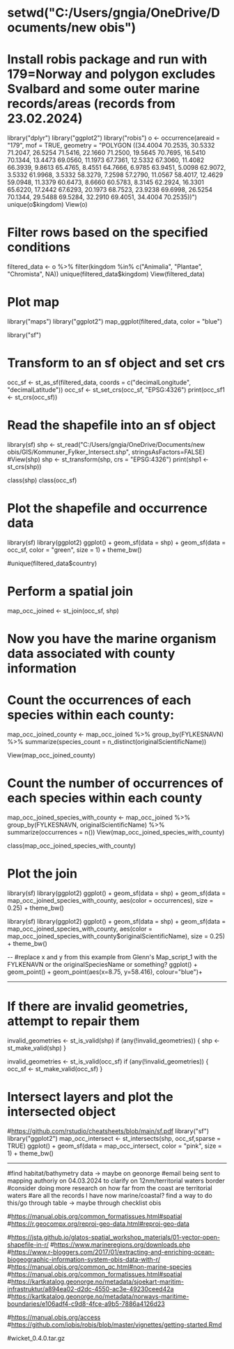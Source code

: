 # setwd("C:/Users/gngia/OneDrive/Documents/new obis")

# Install robis package and run with 179=Norway and polygon excludes Svalbard and some outer marine records/areas (records from 23.02.2024)
library("dplyr")
library("ggplot2")
library("robis")
o <- occurrence(areaid = "179", mof = TRUE, geometry = "POLYGON ((34.4004 70.2535, 30.5332 71.2047, 26.5254 71.5416, 22.1660 71.2500,
           19.5645 70.7695, 16.5410 70.1344, 13.4473 69.0560, 11.1973 67.7361, 12.5332 67.3060, 
           11.4082 66.3939, 9.8613 65.4765, 8.4551 64.7666, 6.9785 63.9451, 5.0098 62.9072,
           3.5332 61.9968, 3.5332 58.3279, 7.2598 57.2790, 11.0567 58.4017, 12.4629 59.0948, 11.3379 60.6473,
           8.6660 60.5783, 8.3145 62.2924, 16.3301 65.6220, 17.2442 67.6293, 20.1973 68.7523,
           23.9238 69.6998, 26.5254 70.1344, 29.5488 69.5284, 32.2910 69.4051, 34.4004 70.2535))")
unique(o$kingdom)
View(o)

# Filter rows based on the specified conditions
filtered_data <- o %>%
  filter(kingdom %in% c("Animalia", "Plantae", "Chromista", NA))
unique(filtered_data$kingdom)
View(filtered_data)

# Plot map
library("maps")
library("ggplot2")
map_ggplot(filtered_data, color = "blue")

library("sf")
# Transform to an sf object and set crs
occ_sf <- st_as_sf(filtered_data, coords = c("decimalLongitude", "decimalLatitude"))
occ_sf <- st_set_crs(occ_sf, "EPSG:4326")
print(occ_sf1 <- st_crs(occ_sf))


# Read the shapefile into an sf object
library(sf)
shp <- st_read("C:/Users/gngia/OneDrive/Documents/new obis/GIS/Kommuner_Fylker_Intersect.shp", stringsAsFactors=FALSE)
#View(shp)
shp <- st_transform(shp, crs = "EPSG:4326")
print(shp1 <- st_crs(shp))

class(shp)
class(occ_sf)

# Plot the shapefile and occurrence data
library(sf)
library(ggplot2)
ggplot() +
  geom_sf(data = shp) +
  geom_sf(data = occ_sf, color = "green", size = 1) +
  theme_bw()

#unique(filtered_data$country)

# Perform a spatial join
map_occ_joined <- st_join(occ_sf, shp)

# Now you have the marine organism data associated with county information
# Count the occurrences of each species within each county:
map_occ_joined_county <- map_occ_joined %>%
  group_by(FYLKESNAVN) %>%
  summarize(species_count = n_distinct(originalScientificName))

View(map_occ_joined_county)

# Count the number of occurrences of each species within each county
map_occ_joined_species_with_county <- map_occ_joined %>%
  group_by(FYLKESNAVN, originalScientificName) %>%
  summarize(occurrences = n())
View(map_occ_joined_species_with_county)

class(map_occ_joined_species_with_county)

# Plot the join
library(sf)
library(ggplot2)
ggplot() +
  geom_sf(data = shp) +
  geom_sf(data = map_occ_joined_species_with_county, aes(color = occurrences), size = 0.25) +
  theme_bw()


library(sf)
library(ggplot2)
ggplot() +
  geom_sf(data = shp) +
  geom_sf(data = map_occ_joined_species_with_county, aes(color = map_occ_joined_species_with_county$originalScientificName), size = 0.25) +
  theme_bw()

--
#replace x and y from this example from Glenn's Map_script_1 with the FYLKENAVN or the originalSpeciesName or something?
ggplot() +
  geom_point() +
  geom_point(aes(x=8.75, y=58.416), colour="blue")+
  
--------
# If there are invalid geometries, attempt to repair them
invalid_geometries <- st_is_valid(shp)
if (any(!invalid_geometries)) {
  shp <- st_make_valid(shp)
}

invalid_geometries <- st_is_valid(occ_sf)
  if (any(!invalid_geometries)) {
    occ_sf <- st_make_valid(occ_sf)
  }

# Intersect layers and plot the intersected object
#https://github.com/rstudio/cheatsheets/blob/main/sf.pdf
library("sf")
library("ggplot2")
map_occ_intersect <- st_intersects(shp, occ_sf,sparse = TRUE)
ggplot() +
  geom_sf(data = map_occ_intersect, color = "pink", size = 1) +
    theme_bw()

---------
#find habitat/bathymetry data -> maybe on geonorge
#email being sent to mapping authoriy on 04.03.2024 to clarify on 12nm/territorial waters border
#consider doing more research on how far from the coast are territorial waters
#are all the records I have now marine/coastal? find a way to do this/go through table -> maybe through checklist obis

#https://manual.obis.org/common_formatissues.html#spatial
#https://r.geocompx.org/reproj-geo-data.html#reproj-geo-data

#https://jsta.github.io/glatos-spatial_workshop_materials/01-vector-open-shapefile-in-r/
#https://www.marineregions.org/downloads.php
#https://www.r-bloggers.com/2017/01/extracting-and-enriching-ocean-biogeographic-information-system-obis-data-with-r/
#https://manual.obis.org/common_qc.html#non-marine-species
#https://manual.obis.org/common_formatissues.html#spatial
#https://kartkatalog.geonorge.no/metadata/sjoekart-maritim-infrastruktur/a894ea02-d2dc-4550-ac3e-49230ceed42a
#https://kartkatalog.geonorge.no/metadata/norways-maritime-boundaries/e106adf4-c9d8-4fce-a9b5-7886a4126d23

#https://manual.obis.org/access
#https://github.com/iobis/robis/blob/master/vignettes/getting-started.Rmd

#wicket_0.4.0.tar.gz
